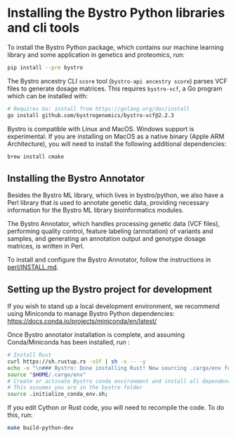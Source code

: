 # Installing the Bystro Python libraries and cli tools

To install the Bystro Python package, which contains our machine learning library and some application in genetics and proteomics, run:

```sh
pip install --pre bystro
```

The Bystro ancestry CLI `score` tool (`bystro-api ancestry score`) parses VCF files to generate dosage matrices. This requires `bystro-vcf`, a Go program which can be installed with:

```sh
# Requires Go: install from https://golang.org/doc/install
go install github.com/bystrogenomics/bystro-vcf@2.2.3
```

Bystro is compatible with Linux and MacOS. Windows support is experimental. If you are installing on MacOS as a native binary (Apple ARM Architecture), you will need to install the following additional dependencies:

```sh
brew install cmake
```

## Installing the Bystro Annotator

Besides the Bystro ML library, which lives in bystro/python, we also have a Perl library that is used to annotate genetic data, providing necessary information for the Bystro ML library bioinformatics modules.

The Bystro Annotator, which handles processing genetic data (VCF files), performing quality control, feature labeling (annotation) of variants and samples, and generating an annotation output and genotype dosage matrices, is written in Perl.

To install and configure the Bystro Annotator, follow the instructions in [perl/INSTALL.md](perl/INSTALL.md).

## Setting up the Bystro project for development

If you wish to stand up a local development environment, we recommend using Miniconda to manage Bystro Python dependencies: https://docs.conda.io/projects/miniconda/en/latest/

Once Bystro annotator installation is complete, and assuming Conda/Miniconda has been installed, run :

```sh
# Install Rust
curl https://sh.rustup.rs -sSf | sh -s -- -y
echo -e "\n### Bystro: Done installing Rust! Now sourcing .cargo/env for use in the current shell ###\n"
source "$HOME/.cargo/env"
# Create or activate Bystro conda environment and install all dependencies
# This assumes you are in the bystro folder
source .initialize_conda_env.sh;
```

If you edit Cython or Rust code, you will need to recompile the code. To do this, run:

```sh
make build-python-dev
```
